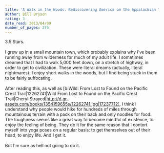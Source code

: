 ```yaml
---
title: 'A Walk in the Woods: Rediscovering America on the Appalachian Trail'
author: Bill Bryson
rating: 3
date_read: 2013/04/09
number_of_pages: 276
---
```


3.5 Stars.<br/><br/>I grew up in a small mountain town, which probably explains why I've been running away from wilderness for much of my adult life. I sometimes dreamed that I had to walk 5,000 feet down, on a stretch of highway, in order to get to civilization. These were literal dreams (actually, literal nightmares). I enjoy short walks in the woods, but I find being stuck in them to be fairly suffocating.<br/><br/>After reading this, as well as [b:Wild: From Lost to Found on the Pacific Crest Trail|12262741|Wild  From Lost to Found on the Pacific Crest Trail|Cheryl Strayed|http://d.gr-assets.com/books/1354159655s/12262741.jpg|17237712], I think I understand why people would hike for hundreds of miles through mountainous terrain with a pack on their back and only noodles for food. The toughness seems like a great way to become mindful of existence, to enjoy the feeling of being. They do it for the same reason that I contort myself into yoga poses on a regular basis: to get themselves out of their head, to enjoy life. And I get it.<br/><br/>But I'm sure as hell not going to do it.